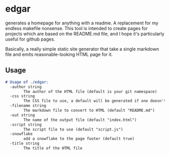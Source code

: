 edgar
=====

generates a homepage for anything with a readme. A replacement for my endless makefile nonsense.
This tool is intended to create pages for projects which are based on the README.md file, and
I hope it's particularly useful for github pages.

Basically, a really simple static site generator that take a single markdown file and emits
reasonable-looking HTML page for it.

Usage
-----

```md
# Usage of ./edgar:
  -author string
    	The author of the HTML file (default is your git namespace)
  -css string
    	The CSS file to use, a default will be generated if one doesn't exist (default "style.css")
  -filename string
    	The markdown file to convert to HTML (default "README.md")
  -out string
    	The name of the output file (default "index.html")
  -script string
    	The script file to use (default "script.js")
  -snowflake
    	add a snowflake to the page footer (default true)
  -title string
    	The title of the HTML file
```
